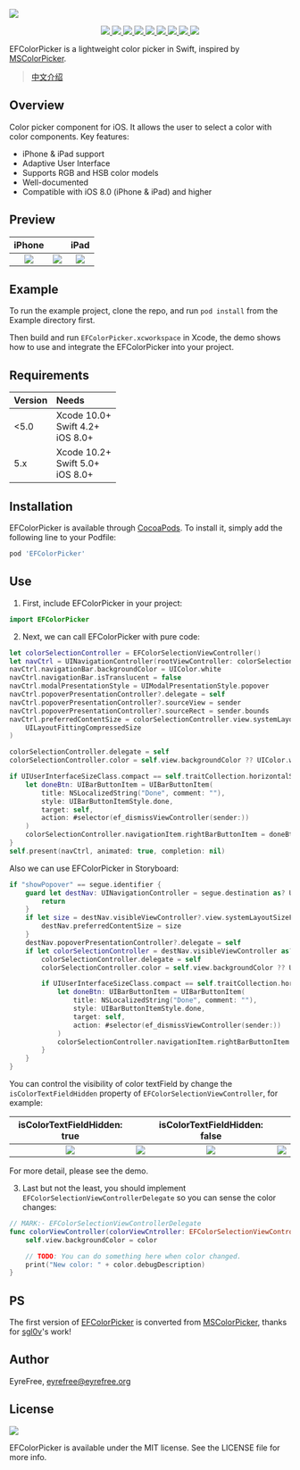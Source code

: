 ![](https://raw.githubusercontent.com/EFPrefix/EFColorPicker/master/Assets/EFColorPicker.png)

<p align="center">
    <a href="https://travis-ci.org/EFPrefix/EFColorPicker">
    	<img src="https://api.travis-ci.org/EFPrefix/EFColorPicker.svg?branch=master">
    </a>
    <a href="http://cocoapods.org/pods/EFColorPicker">
    	<img src="https://img.shields.io/cocoapods/v/EFColorPicker.svg?style=flat">
    </a>
    <a href="http://cocoapods.org/pods/EFColorPicker">
    	<img src="https://img.shields.io/cocoapods/p/EFColorPicker.svg?style=flat">
    </a>
    <a href="https://github.com/apple/swift">
    	<img src="https://img.shields.io/badge/language-swift-orange.svg">
    </a>
    <a href="https://codebeat.co/projects/github-com-efprefix-efcolorpicker-master">
        <img src="https://codebeat.co/badges/e22f3d53-5bdd-4a77-9f36-6824b10b2330">
    </a>
    <a href="https://raw.githubusercontent.com/EFPrefix/EFColorPicker/master/LICENSE">
    	<img src="https://img.shields.io/cocoapods/l/EFColorPicker.svg?style=flat">
    </a>
    <a href="https://twitter.com/EyreFree777">
    	<img src="https://img.shields.io/badge/twitter-@EyreFree777-blue.svg?style=flat">
    </a>
    <a href="http://weibo.com/eyrefree777">
    	<img src="https://img.shields.io/badge/weibo-@EyreFree-red.svg?style=flat">
    </a>
    <img src="https://img.shields.io/badge/made%20with-%3C3-orange.svg">
</p>

EFColorPicker is a lightweight color picker in Swift, inspired by [MSColorPicker](https://github.com/sgl0v/MSColorPicker).

> [中文介绍](https://github.com/EFPrefix/EFColorPicker/blob/master/README_CN.md)

## Overview

Color picker component for iOS. It allows the user to select a color with color components. Key features:

- iPhone & iPad support
- Adaptive User Interface
- Supports RGB and HSB color models
- Well-documented
- Compatible with iOS 8.0 (iPhone &amp; iPad) and higher

## Preview

| iPhone |   | iPad |
|:---------------------:|:---------------------:|:---------------------:|
![](https://raw.githubusercontent.com/EFPrefix/EFColorPicker/master/Assets/sample_iphone.png)|![](https://raw.githubusercontent.com/EFPrefix/EFColorPicker/master/Assets/sample_iphone.gif)|![](https://raw.githubusercontent.com/EFPrefix/EFColorPicker/master/Assets/sample_ipad.gif)   

## Example

To run the example project, clone the repo, and run `pod install` from the Example directory first.

Then build and run `EFColorPicker.xcworkspace` in Xcode, the demo shows how to use and integrate the EFColorPicker into your project.

## Requirements

| Version | Needs                                                     |
|:-------|:-----------------------------------------------|
| <5.0  | Xcode 10.0+<br>Swift 4.2+<br>iOS 8.0+ |
| 5.x    | Xcode 10.2+<br>Swift 5.0+<br>iOS 8.0+ |

## Installation

EFColorPicker is available through [CocoaPods](http://cocoapods.org). To install
it, simply add the following line to your Podfile:

```ruby
pod 'EFColorPicker'
```

## Use

1. First, include EFColorPicker in your project:

```swift
import EFColorPicker
```

2. Next, we can call EFColorPicker with pure code:

```swift
let colorSelectionController = EFColorSelectionViewController()
let navCtrl = UINavigationController(rootViewController: colorSelectionController)
navCtrl.navigationBar.backgroundColor = UIColor.white
navCtrl.navigationBar.isTranslucent = false
navCtrl.modalPresentationStyle = UIModalPresentationStyle.popover
navCtrl.popoverPresentationController?.delegate = self
navCtrl.popoverPresentationController?.sourceView = sender
navCtrl.popoverPresentationController?.sourceRect = sender.bounds
navCtrl.preferredContentSize = colorSelectionController.view.systemLayoutSizeFitting(
    UILayoutFittingCompressedSize
)

colorSelectionController.delegate = self
colorSelectionController.color = self.view.backgroundColor ?? UIColor.white

if UIUserInterfaceSizeClass.compact == self.traitCollection.horizontalSizeClass {
    let doneBtn: UIBarButtonItem = UIBarButtonItem(
        title: NSLocalizedString("Done", comment: ""),
        style: UIBarButtonItemStyle.done,
        target: self,
        action: #selector(ef_dismissViewController(sender:))
    )
    colorSelectionController.navigationItem.rightBarButtonItem = doneBtn
}
self.present(navCtrl, animated: true, completion: nil)
```

Also we can use EFColorPicker in Storyboard:

```swift
if "showPopover" == segue.identifier {
	guard let destNav: UINavigationController = segue.destination as? UINavigationController else {
	    return
	}
	if let size = destNav.visibleViewController?.view.systemLayoutSizeFitting(UILayoutFittingCompressedSize) {
	    destNav.preferredContentSize = size
	}
	destNav.popoverPresentationController?.delegate = self
	if let colorSelectionController = destNav.visibleViewController as? EFColorSelectionViewController {
	    colorSelectionController.delegate = self
	    colorSelectionController.color = self.view.backgroundColor ?? UIColor.white

	    if UIUserInterfaceSizeClass.compact == self.traitCollection.horizontalSizeClass {
	        let doneBtn: UIBarButtonItem = UIBarButtonItem(
	            title: NSLocalizedString("Done", comment: ""),
	            style: UIBarButtonItemStyle.done,
	            target: self,
	            action: #selector(ef_dismissViewController(sender:))
	        )
	        colorSelectionController.navigationItem.rightBarButtonItem = doneBtn
	    }
	}
}
```

You can control the visibility of color textField by change the `isColorTextFieldHidden` property of `EFColorSelectionViewController`, for example:

| isColorTextFieldHidden: true |   | isColorTextFieldHidden: false |   |
|:---------------------:|:---------------------:|:---------------------:|:---------------------:|
![](https://raw.githubusercontent.com/EFPrefix/EFColorPicker/master/Assets/sample_iphone1.png)|![](https://raw.githubusercontent.com/EFPrefix/EFColorPicker/master/Assets/sample_iphone2.png)|![](https://raw.githubusercontent.com/EFPrefix/EFColorPicker/master/Assets/sample_iphone3.png)|![](https://raw.githubusercontent.com/EFPrefix/EFColorPicker/master/Assets/sample_iphone4.png)   

For more detail, please see the demo.

3. Last but not the least, you should implement `EFColorSelectionViewControllerDelegate` so you can sense the color changes:

```swift
// MARK:- EFColorSelectionViewControllerDelegate
func colorViewController(colorViewCntroller: EFColorSelectionViewController, didChangeColor color: UIColor) {
    self.view.backgroundColor = color

    // TODO: You can do something here when color changed.
    print("New color: " + color.debugDescription)
}
```

## PS

The first version of [EFColorPicker](https://github.com/EFPrefix/EFColorPicker/releases/tag/0.0.1) is converted from [MSColorPicker](https://github.com/sgl0v/MSColorPicker/commit/b15f6cfabf4e406368f730f3f66f823bf1593293), thanks for [sgl0v](https://github.com/sgl0v)'s work!

## Author

EyreFree, eyrefree@eyrefree.org

## License

![](https://upload.wikimedia.org/wikipedia/commons/thumb/f/f8/License_icon-mit-88x31-2.svg/128px-License_icon-mit-88x31-2.svg.png)

EFColorPicker is available under the MIT license. See the LICENSE file for more info.
